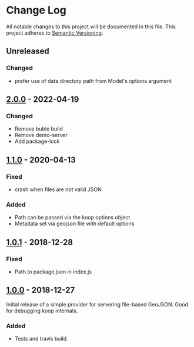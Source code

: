 # Change Log
All notable changes to this project will be documented in this file.
This project adheres to [Semantic Versioning](http://semver.org/).

## Unreleased
### Changed
* prefer use of data directory path from Model's options argument

## [2.0.0] - 2022-04-19
### Changed
* Remove buble build
* Remove demo-server
* Add package-lock

## [1.1.0] - 2020-04-13
### Fixed
* crash when files are not valid JSON

### Added
* Path can be passed via the koop options object
* Metadata set via geojson file with default options

## [1.0.1] - 2018-12-28
### Fixed
* Path to package.json in index.js

## [1.0.0] - 2018-12-27
Initial release of a simple provider for servering file-based GeoJSON. Good for debugging koop internals.

### Added
* Tests and travis build.

[2.0.0]: https://github.com/koopjs/koop-provider-file-geojson/compare/v1.1.0...v2.0.0
[1.1.0]: https://github.com/koopjs/koop-provider-file-geojson/compare/v1.0.1...v1.1.0
[1.0.1]: https://github.com/koopjs/koop-provider-file-geojson/compare/v1.0.0...v1.0.1
[1.0.0]: https://github.com/koopjs/koop-provider-file-geojson/releases/tag/v1.0.0
